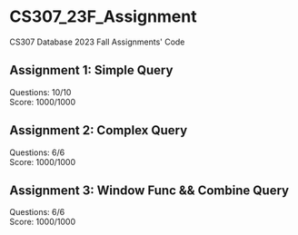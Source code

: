 # CS307_23F_Assignment
CS307 Database 2023 Fall Assignments' Code

## Assignment 1: Simple Query
Questions: 10/10 \
Score: 1000/1000

## Assignment 2: Complex Query
Questions: 6/6 \
Score: 1000/1000

## Assignment 3: Window Func && Combine Query
Questions: 6/6 \
Score: 1000/1000
